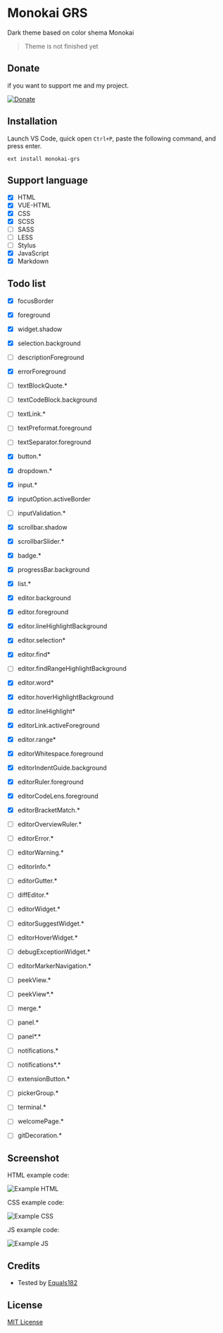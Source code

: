 # Monokai GRS
Dark theme based on color shema Monokai

> Theme is not finished yet

## Donate

if you want to support me and my project.

[![Donate](https://img.shields.io/badge/Donate-PayPal-blue.svg)](https://www.paypal.me/GoliafRS)

## Installation
Launch VS Code, quick open `Ctrl+P`, paste the following command, and press enter.

```
ext install monokai-grs
```

## Support language

- [x] HTML
- [x] VUE-HTML
- [x] CSS
- [x] SCSS
- [ ] SASS
- [ ] LESS
- [ ] Stylus
- [x] JavaScript
- [x] Markdown

## Todo list

- [x] focusBorder
- [x] foreground
- [x] widget.shadow
- [x] selection.background
- [ ] descriptionForeground
- [x] errorForeground

- [ ] textBlockQuote.*
- [ ] textCodeBlock.background
- [ ] textLink.*
- [ ] textPreformat.foreground
- [ ] textSeparator.foreground

- [x] button.*
- [x] dropdown.*
- [x] input.*
- [x] inputOption.activeBorder
- [ ] inputValidation.*

- [x] scrollbar.shadow
- [x] scrollbarSlider.*

- [x] badge.*

- [x] progressBar.background

- [x] list.*

- [x] editor.background
- [x] editor.foreground
- [x] editor.lineHighlightBackground
- [x] editor.selection*
- [x] editor.find*
- [ ] editor.findRangeHighlightBackground
- [x] editor.word*
- [x] editor.hoverHighlightBackground
- [x] editor.lineHighlight*
- [x] editorLink.activeForeground
- [x] editor.range*
- [x] editorWhitespace.foreground
- [x] editorIndentGuide.background
- [x] editorRuler.foreground
- [x] editorCodeLens.foreground
- [x] editorBracketMatch.*
- [ ] editorOverviewRuler.*
- [ ] editorError.*
- [ ] editorWarning.*
- [ ] editorInfo.*
- [ ] editorGutter.*
- [ ] diffEditor.*
- [ ] editorWidget.*
- [ ] editorSuggestWidget.*
- [ ] editorHoverWidget.*
- [ ] debugExceptionWidget.*
- [ ] editorMarkerNavigation.*
- [ ] peekView.*
- [ ] peekView*.*
- [ ] merge.*
- [ ] panel.*
- [ ] panel*.*
- [ ] notifications.*
- [ ] notifications*.*
- [ ] extensionButton.*
- [ ] pickerGroup.*
- [ ] terminal.*
- [ ] welcomePage.*
- [ ] gitDecoration.*

## Screenshot
HTML example code:

![Example HTML](https://github.com/GoliafRS/Monokai-GRS/raw/master/example-html.png)

CSS example code:

![Example CSS](https://github.com/GoliafRS/Monokai-GRS/raw/master/example-css.png)

JS example code:

![Example JS](https://github.com/GoliafRS/Monokai-GRS/raw/master/example-js.png)

## Credits
- Tested by [Equals182](https://github.com/Equals182)

## License
[MIT License](https://github.com/GoliafRS/Monokai-GRS/blob/master/LICENSE)
